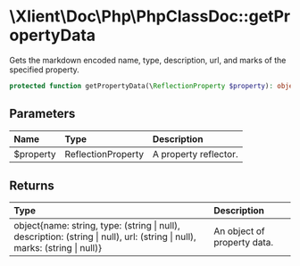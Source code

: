 # \\Xlient\\Doc\\Php\\PhpClassDoc::getPropertyData

Gets the markdown encoded name, type, description, url, and marks of the specified property.

```php
protected function getPropertyData(\ReflectionProperty $property): object
```

## Parameters

| Name | Type | Description |
| :--- | :--- | :--- |
| $property | ReflectionProperty | A property reflector. |

## Returns

| Type | Description |
| :--- | :--- |
| object\{name: string, type: \(string \| null\), description: \(string \| null\), url: \(string \| null\), marks: \(string \| null\)\} | An object of property data. |